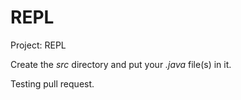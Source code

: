 # REPL

Project: REPL

Create the *src* directory and put your *.java* file(s) in it.

Testing pull request.

